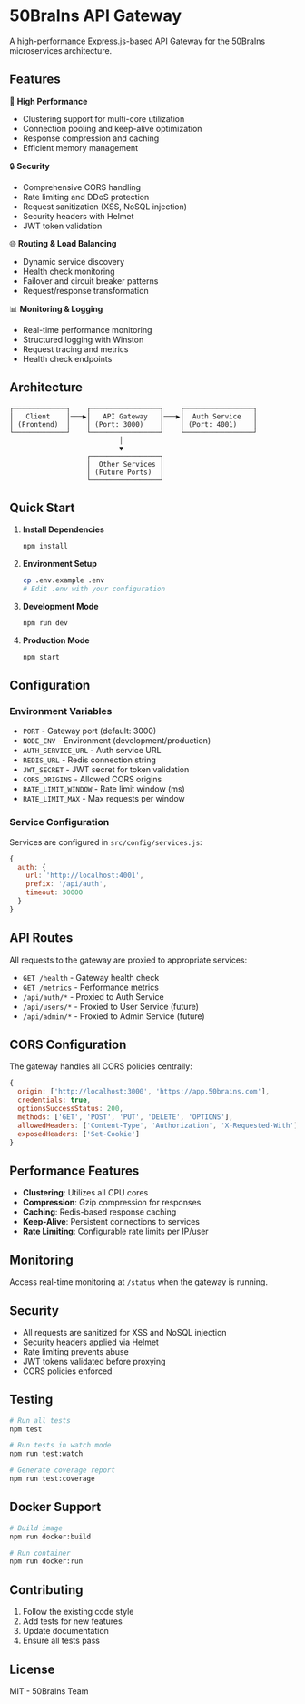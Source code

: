 # 50BraIns API Gateway

A high-performance Express.js-based API Gateway for the 50BraIns microservices architecture.

## Features

🚀 **High Performance**

- Clustering support for multi-core utilization
- Connection pooling and keep-alive optimization
- Response compression and caching
- Efficient memory management

🔒 **Security**

- Comprehensive CORS handling
- Rate limiting and DDoS protection
- Request sanitization (XSS, NoSQL injection)
- Security headers with Helmet
- JWT token validation

🌐 **Routing & Load Balancing**

- Dynamic service discovery
- Health check monitoring
- Failover and circuit breaker patterns
- Request/response transformation

📊 **Monitoring & Logging**

- Real-time performance monitoring
- Structured logging with Winston
- Request tracing and metrics
- Health check endpoints

## Architecture

```
┌─────────────┐    ┌─────────────────┐    ┌─────────────────┐
│   Client    │───▶│   API Gateway   │───▶│  Auth Service   │
│ (Frontend)  │    │ (Port: 3000)    │    │ (Port: 4001)    │
└─────────────┘    └─────────────────┘    └─────────────────┘
                           │
                           ▼
                   ┌─────────────────┐
                   │  Other Services │
                   │ (Future Ports)  │
                   └─────────────────┘
```

## Quick Start

1. **Install Dependencies**

   ```bash
   npm install
   ```

2. **Environment Setup**

   ```bash
   cp .env.example .env
   # Edit .env with your configuration
   ```

3. **Development Mode**

   ```bash
   npm run dev
   ```

4. **Production Mode**
   ```bash
   npm start
   ```

## Configuration

### Environment Variables

- `PORT` - Gateway port (default: 3000)
- `NODE_ENV` - Environment (development/production)
- `AUTH_SERVICE_URL` - Auth service URL
- `REDIS_URL` - Redis connection string
- `JWT_SECRET` - JWT secret for token validation
- `CORS_ORIGINS` - Allowed CORS origins
- `RATE_LIMIT_WINDOW` - Rate limit window (ms)
- `RATE_LIMIT_MAX` - Max requests per window

### Service Configuration

Services are configured in `src/config/services.js`:

```javascript
{
  auth: {
    url: 'http://localhost:4001',
    prefix: '/api/auth',
    timeout: 30000
  }
}
```

## API Routes

All requests to the gateway are proxied to appropriate services:

- `GET /health` - Gateway health check
- `GET /metrics` - Performance metrics
- `/api/auth/*` - Proxied to Auth Service
- `/api/users/*` - Proxied to User Service (future)
- `/api/admin/*` - Proxied to Admin Service (future)

## CORS Configuration

The gateway handles all CORS policies centrally:

```javascript
{
  origin: ['http://localhost:3000', 'https://app.50brains.com'],
  credentials: true,
  optionsSuccessStatus: 200,
  methods: ['GET', 'POST', 'PUT', 'DELETE', 'OPTIONS'],
  allowedHeaders: ['Content-Type', 'Authorization', 'X-Requested-With'],
  exposedHeaders: ['Set-Cookie']
}
```

## Performance Features

- **Clustering**: Utilizes all CPU cores
- **Compression**: Gzip compression for responses
- **Caching**: Redis-based response caching
- **Keep-Alive**: Persistent connections to services
- **Rate Limiting**: Configurable rate limits per IP/user

## Monitoring

Access real-time monitoring at `/status` when the gateway is running.

## Security

- All requests are sanitized for XSS and NoSQL injection
- Security headers applied via Helmet
- Rate limiting prevents abuse
- JWT tokens validated before proxying
- CORS policies enforced

## Testing

```bash
# Run all tests
npm test

# Run tests in watch mode
npm run test:watch

# Generate coverage report
npm run test:coverage
```

## Docker Support

```bash
# Build image
npm run docker:build

# Run container
npm run docker:run
```

## Contributing

1. Follow the existing code style
2. Add tests for new features
3. Update documentation
4. Ensure all tests pass

## License

MIT - 50BraIns Team
